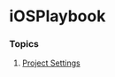 # iOSPlaybook

### Topics
1. [Project Settings](https://github.com/fuzz-productions/iOSPlaybook/blob/master/ProjectSetup.md)
